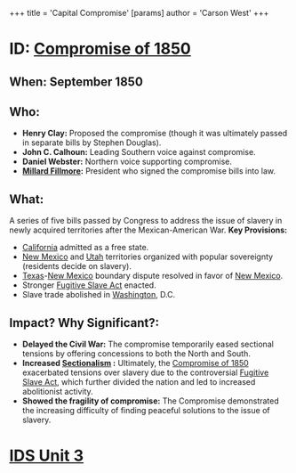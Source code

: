 +++
 title = 'Capital Compromise'
[params]
	author = 'Carson West'
+++
# ID: [Compromise of 1850](./../compromise-of-1850/)
## When:  September 1850
## Who: 
* **Henry Clay:** Proposed the compromise (though it was ultimately passed in separate bills by Stephen Douglas).
* **John C. Calhoun:**  Leading Southern voice against compromise.
* **Daniel Webster:**  Northern voice supporting compromise.
* **[Millard Fillmore](./../millard-fillmore/):** President who signed the compromise bills into law.
## What: 
A series of five bills passed by Congress to address the issue of slavery in newly acquired territories after the Mexican-American War. 
**Key Provisions:**
* [California](./../california/) admitted as a free state.
* [New Mexico](./../new-mexico/) and [Utah](./../utah/) territories organized with popular sovereignty (residents decide on slavery).
* [Texas](./../texas/)-[New Mexico](./../new-mexico/) boundary dispute resolved in favor of [New Mexico](./../new-mexico/).
* Stronger [Fugitive Slave Act](./../fugitive-slave-act/) enacted.
* Slave trade abolished in [Washington](./../washington/), D.C. 

## Impact? Why Significant?: 
* **Delayed the Civil War:** The compromise temporarily eased sectional tensions by offering concessions to both the North and South.
* **Increased  [Sectionalism](./../sectionalism/) :** Ultimately, the [Compromise of 1850](./../compromise-of-1850/) exacerbated tensions over slavery due to the controversial [Fugitive Slave Act](./../fugitive-slave-act/), which further divided the nation and led to increased abolitionist activity. 
* **Showed the fragility of compromise:**  The Compromise demonstrated the increasing difficulty of finding peaceful solutions to the issue of slavery. 

# [IDS Unit 3](./../ids-unit-3/)